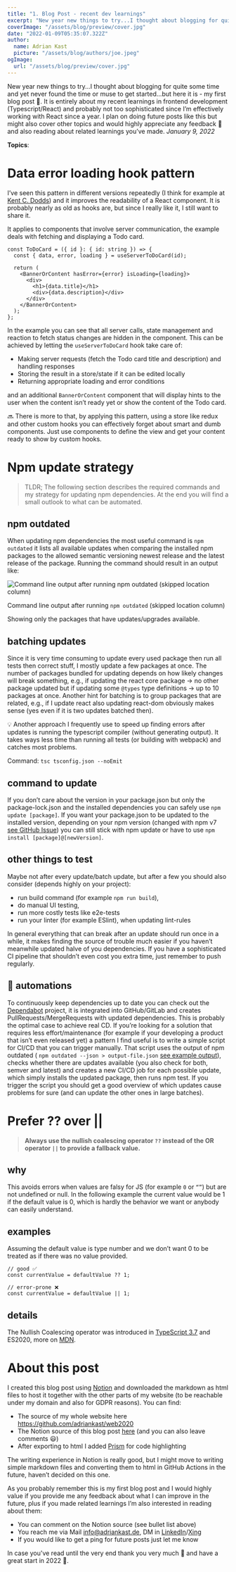 ```yaml
---
title: "1. Blog Post - recent dev learnings"
excerpt: "New year new things to try...I thought about blogging for quite some time and yet never found the time or muse to get started...but here it is - my first blog post 🎉. It is entirely about my recent learnings in frontend development (Typescript/React) and probably not too sophisticated since I’m effectively working with React since a year. I plan on doing future posts like this but might also cover other topics and would highly appreciate any feedback 🙏 and also reading about related learnings you’ve made."
coverImage: "/assets/blog/preview/cover.jpg"
date: "2022-01-09T05:35:07.322Z"
author:
  name: Adrian Kast
  picture: "/assets/blog/authors/joe.jpeg"
ogImage:
  url: "/assets/blog/preview/cover.jpg"
---
```


New year new things to try...I thought about blogging for quite some time and yet never found the time or muse to get started...but here it is - my first blog post 🎉. It is entirely about my recent learnings in frontend development (Typescript/React) and probably not too sophisticated since I’m effectively working with React since a year. I plan on doing future posts like this but might also cover other topics and would highly appreciate any feedback 🙏 and also reading about related learnings you’ve made. _January 9, 2022_

**Topics**:

# Data error loading hook pattern

I’ve seen this pattern in different versions repeatedly (I think for example at [Kent C. Dodds](https://twitter.com/kentcdodds)) and it improves the readability of a React component. It is probably nearly as old as hooks are, but since I really like it, I still want to share it.

It applies to components that involve server communication, the example deals with fetching and displaying a Todo card.

```tsx
const ToDoCard = ({ id }: { id: string }) => {
  const { data, error, loading } = useServerToDoCard(id);

  return (
    <BannerOrContent hasError={error} isLoading={loading}>
      <div>
        <h1>{data.title}</h1>
        <div>{data.description}</div>
      </div>
    </BannerOrContent>
  );
};
```

In the example you can see that all server calls, state management and reaction to fetch status changes are hidden in the component. This can be achieved by letting the `useServerToDoCard` hook take care of:

- Making server requests (fetch the Todo card title and description) and handling responses
- Storing the result in a store/state if it can be edited locally
- Returning appropriate loading and error conditions

and an additional `BannerOrContent` component that will display hints to the user when the content isn’t ready yet or show the content of the Todo card.

<aside>
🔜 There is more to that, by applying this pattern, using a store like redux and other custom hooks you can effectively forget about smart and dumb components. Just use components to define the view and get your content ready to show by custom hooks.

</aside>

# Npm update strategy

> TLDR; The following section describes the required commands and my strategy for updating npm dependencies. At the end you will find a small outlook to what can be automated.

## npm outdated

When updating npm dependencies the most useful command is `npm outdated` it lists all available updates when comparing the installed npm packages to the allowed semantic versioning newest release and the latest release of the package. Running the command should result in an output like:

![Command line output after running `npm outdated` (skipped location column)](assets/posts/../../../assets/blog/first-post/Untitled.png)

Command line output after running `npm outdated` (skipped location column)

Showing only the packages that have updates/upgrades available.

## batching updates

Since it is very time consuming to update every used package then run all tests then correct stuff, I mostly update a few packages at once. The number of packages bundled for updating depends on how likely changes will break something, e.g., if updating the react core package → no other package updated but if updating some `@types` type definitions → up to 10 packages at once. Another hint for batching is to group packages that are related, e.g., if I update react also updating react-dom obviously makes sense (yes even if it is two updates batched then).

<aside>
💡 Another approach I frequently use to speed up finding errors after updates is running the typescript compiler (without generating output). It takes ways less time than running all tests (or building with webpack) and catches most problems.

Command: `tsc tsconfig.json --noEmit`

</aside>

## command to update

If you don’t care about the version in your package.json but only the package-lock.json and the installed dependencies you can safely use `npm update [package]`. If you want your package.json to be updated to the installed version, depending on your npm version (changed with npm v7 [see GitHub Issue](https://github.com/npm/cli/issues/2704)) you can still stick with npm update or have to use `npm install [package]@[newVersion]`.

## other things to test

Maybe not after every update/batch update, but after a few you should also consider (depends highly on your project):

- run build command (for example `npm run build`),
- do manual UI testing,
- run more costly tests like e2e-tests
- run your linter (for example ESlint), when updating lint-rules

In general everything that can break after an update should run once in a while, it makes finding the source of trouble much easier if you haven’t meanwhile updated halve of you dependencies. If you have a sophisticated CI pipeline that shouldn’t even cost you extra time, just remember to push regularly.

## 🤖 automations

To continuously keep dependencies up to date you can check out the [Dependabot](https://github.com/dependabot/dependabot-core) project, it is integrated into GitHub/GitLab and creates PullRequests/MergeRequests with updated dependencies. This is probably the optimal case to achieve real CD. If you’re looking for a solution that requires less effort/maintenance (for example if your developing a product that isn’t even released yet) a pattern I find useful is to write a simple script for CI/CD that you can trigger manually. That script uses the output of npm outdated ( `npm outdated --json > output-file.json` [see example output](https://gist.github.com/adriankast/da642549df400a7a4e843cc4f5e280d3)), checks whether there are updates available (you also check for both, semver and latest) and creates a new CI/CD job for each possible update, which simply installs the updated package, then runs npm test. If you trigger the script you should get a good overview of which updates cause problems for sure (and can update the other ones in large batches).

# Prefer ?? over ||

> **Always use the nullish coalescing operator `??` instead of the OR operator `||` to provide a fallback value.**

## why

This avoids errors when values are falsy for JS (for example `0` or `“”`) but are not undefined or null. In the following example the current value would be 1 if the default value is 0, which is hardly the behavior we want or anybody can easily understand.

## examples

Assuming the default value is type number and we don’t want 0 to be treated as if there was no value provided.

```tsx
// good ✅
const currentValue = defaultValue ?? 1;

// error-prone ❌
const currentValue = defaultValue || 1;
```

## details

The Nullish Coalescing operator was introduced in [TypeScript 3.7](https://www.typescriptlang.org/docs/handbook/release-notes/typescript-3-7.html#nullish-coalescing) and ES2020, more on [MDN](https://developer.mozilla.org/en-US/docs/Web/JavaScript/Reference/Operators/Nullish_coalescing_operator).

# About this post

I created this blog post using [Notion](https://www.notion.so/) and downloaded the markdown as html files to host it together with the other parts of my website (to be reachable under my domain and also for GDPR reasons). You can find:

- The source of my whole website here https://github.com/adriankast/web2020
- The Notion source of this blog post [here](https://www.notion.so/1-Blog-Post-recent-dev-learnings-6e102dedf604410898278be45274659c) (and you can also leave comments 😃)
- After exporting to html I added [Prism](https://prismjs.com/) for code highlighting

The writing experience in Notion is really good, but I might move to writing simple markdown files and converting them to html in GitHub Actions in the future, haven’t decided on this one.

As you probably remember this is my first blog post and I would highly value if you provide me any feedback about what I can improve in the future, plus if you made related learnings I’m also interested in reading about them:

- You can comment on the Notion source (see bullet list above)
- You reach me via Mail [info@adriankast.de](mailto:info@adriankast.de), DM in [LinkedIn](https://www.linkedin.com/in/adriankast/)/[Xing](https://www.xing.com/profile/Adrian_Kast2/cv)
- If you would like to get a ping for future posts just let me know

In case you've read until the very end thank you very much 🤗 and have a great start in 2022 🚀.
